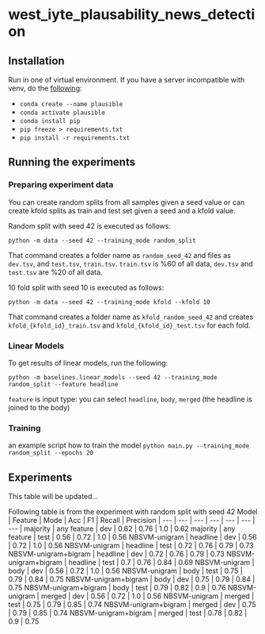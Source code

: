 # west_iyte_plausability_news_detection

## Installation
Run in one of virtual environment. If you have a server incompatible with venv, do the [following](https://stackoverflow.com/questions/50777849/from-conda-create-requirements-txt-for-pip3):

- `conda create --name plausible`
- `conda activate plausible`
- `conda install pip`
- `pip freeze > requirements.txt`
- `pip install -r requirements.txt`

## Running the experiments

### Preparing experiment data
You can create random splits from all samples given a seed value or can create kfold splits as train and test set given a seed and a kfold value.

Random split with seed 42 is executed as follows:

`python -m data --seed 42 --training_mode random_split` 

That command creates a folder name as `random_seed_42` and files as `dev.tsv`, and `test.tsv`, `train.tsv`. `train.tsv` is %60 of all data, `dev.tsv` and `test.tsv` are %20 of all data.

10 fold split with seed 10 is executed as follows:

`python -m data --seed 42 --training_mode kfold --kfold 10` 

That command creates a folder name as `kfold_random_seed_42` and creates `kfold_{kfold_id}_train.tsv` and `kfold_{kfold_id}_test.tsv` for each fold.

### Linear Models
To get results of linear models, run the following:

`python -m baselines.linear_models --seed 42 --training_mode random_split --feature headline`

`feature` is input type: you can select `headline`, `body`, `merged` (the headline is joined to the body)

### Training

an example script how to train the model `python main.py --training_mode random_split --epochs 20`


## Experiments

This table will be updated...

Following table is from the experiment with random split with seed 42
 Model | Feature | Mode | Acc | F1 | Recall | Precision
| --- | --- | --- | --- | --- | --- | --- |
majority | any feature | dev | 0.62 | 0.76 | 1.0 | 0.62
majority | any feature | test | 0.56 | 0.72 | 1.0 | 0.56
NBSVM-unigram | headline | dev | 0.56 | 0.72 | 1.0 | 0.56
NBSVM-unigram | headline | test | 0.72 | 0.76 | 0.79 | 0.73
NBSVM-unigram+bigram | headline | dev | 0.72 | 0.76 | 0.79 | 0.73
NBSVM-unigram+bigram | headline | test | 0.7 | 0.76 | 0.84 | 0.69
NBSVM-unigram | body | dev | 0.56 | 0.72 | 1.0 | 0.56
NBSVM-unigram | body | test | 0.75 | 0.79 | 0.84 | 0.75
NBSVM-unigram+bigram | body | dev | 0.75 | 0.79 | 0.84 | 0.75
NBSVM-unigram+bigram | body | test | 0.79 | 0.82 | 0.9 | 0.76
NBSVM-unigram | merged | dev | 0.56 | 0.72 | 1.0 | 0.56
NBSVM-unigram | merged | test | 0.75 | 0.79 | 0.85 | 0.74
NBSVM-unigram+bigram | merged | dev | 0.75 | 0.79 | 0.85 | 0.74
NBSVM-unigram+bigram | merged | test | 0.78 | 0.82 | 0.9 | 0.75